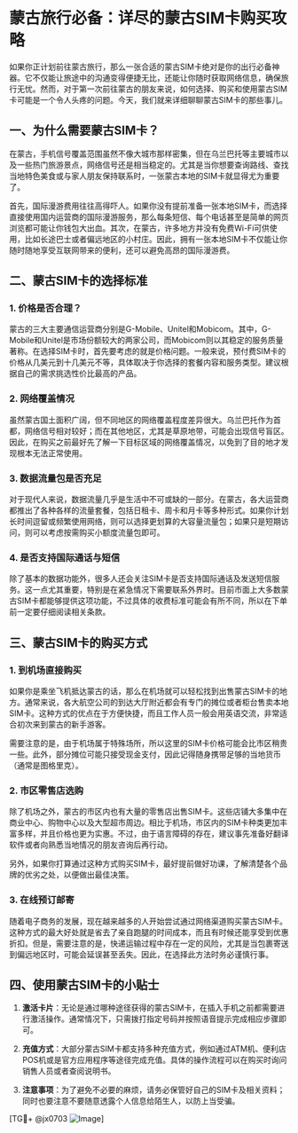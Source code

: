 # 蒙古旅行必备：详尽的蒙古SIM卡购买攻略

如果你正计划前往蒙古旅行，那么一张合适的蒙古SIM卡绝对是你的出行必备神器。它不仅能让旅途中的沟通变得便捷无比，还能让你随时获取网络信息，确保旅行无忧。然而，对于第一次前往蒙古的朋友来说，如何选择、购买和使用蒙古SIM卡可能是一个令人头疼的问题。今天，我们就来详细聊聊蒙古SIM卡的那些事儿。

## 一、为什么需要蒙古SIM卡？

在蒙古，手机信号覆盖范围虽然不像大城市那样密集，但在乌兰巴托等主要城市以及一些热门旅游景点，网络信号还是相当稳定的。尤其是当你想要查询路线、查找当地特色美食或与家人朋友保持联系时，一张蒙古本地的SIM卡就显得尤为重要了。

首先，国际漫游费用往往高得吓人。如果你没有提前准备一张本地SIM卡，而选择直接使用国内运营商的国际漫游服务，那么每条短信、每个电话甚至是简单的网页浏览都可能让你钱包大出血。其次，在蒙古，许多地方并没有免费Wi-Fi可供使用，比如长途巴士或者偏远地区的小村庄。因此，拥有一张本地SIM卡不仅能让你随时随地享受互联网带来的便利，还可以避免高昂的国际漫游费。

## 二、蒙古SIM卡的选择标准

### 1. 价格是否合理？
蒙古的三大主要通信运营商分别是G-Mobile、Unitel和Mobicom。其中，G-Mobile和Unitel是市场份额较大的两家公司，而Mobicom则以其稳定的服务质量著称。在选择SIM卡时，首先要考虑的就是价格问题。一般来说，预付费SIM卡的价格从几美元到十几美元不等，具体取决于你选择的套餐内容和服务类型。建议根据自己的需求挑选性价比最高的产品。

### 2. 网络覆盖情况
虽然蒙古国土面积广阔，但不同地区的网络覆盖程度差异很大。乌兰巴托作为首都，网络信号相对较好；而在其他地区，尤其是草原地带，可能会出现信号盲区。因此，在购买之前最好先了解一下目标区域的网络覆盖情况，以免到了目的地才发现根本无法正常使用。

### 3. 数据流量包是否充足
对于现代人来说，数据流量几乎是生活中不可或缺的一部分。在蒙古，各大运营商都推出了各种各样的流量套餐，包括日租卡、周卡和月卡等多种形式。如果你计划长时间逗留或频繁使用网络，则可以选择更划算的大容量流量包；如果只是短期访问，则可以考虑按需购买小额度流量包即可。

### 4. 是否支持国际通话与短信
除了基本的数据功能外，很多人还会关注SIM卡是否支持国际通话及发送短信服务。这一点尤其重要，特别是在紧急情况下需要联系外界时。目前市面上大多数蒙古SIM卡都能够提供这项功能，不过具体的收费标准可能会有所不同，所以在下单前一定要仔细阅读相关条款。

## 三、蒙古SIM卡的购买方式

### 1. 到机场直接购买
如果你是乘坐飞机抵达蒙古的话，那么在机场就可以轻松找到出售蒙古SIM卡的地方。通常来说，各大航空公司的到达大厅附近都会有专门的摊位或者柜台售卖本地SIM卡。这种方式的优点在于方便快捷，而且工作人员一般会用英语交流，非常适合初次来到蒙古的新手游客。

需要注意的是，由于机场属于特殊场所，所以这里的SIM卡价格可能会比市区稍贵一些。此外，部分摊位可能只接受现金支付，因此记得随身携带足够的当地货币（通常是图格里克）。

### 2. 市区零售店选购
除了机场之外，蒙古的市区内也有大量的零售店出售SIM卡。这些店铺大多集中在商业中心、购物中心以及大型超市周边。相比于机场，市区内的SIM卡种类更加丰富多样，并且价格也更为实惠。不过，由于语言障碍的存在，建议事先准备好翻译软件或者向熟悉当地情况的朋友咨询后再行动。

另外，如果你打算通过这种方式购买SIM卡，最好提前做好功课，了解清楚各个品牌的优劣之处，以便做出最佳决策。

### 3. 在线预订邮寄
随着电子商务的发展，现在越来越多的人开始尝试通过网络渠道购买蒙古SIM卡。这种方式的最大好处就是省去了亲自跑腿的时间成本，而且有时候还能享受到优惠折扣。但是，需要注意的是，快递运输过程中存在一定的风险，尤其是当包裹寄送到偏远地区时，可能会延误甚至丢失。因此，在选择此方法时务必谨慎行事。

## 四、使用蒙古SIM卡的小贴士

1. **激活卡片**：无论是通过哪种途径获得的蒙古SIM卡，在插入手机之前都需要进行激活操作。通常情况下，只需拨打指定号码并按照语音提示完成相应步骤即可。
   
2. **充值方式**：大部分蒙古SIM卡都支持多种充值方式，例如通过ATM机、便利店POS机或是官方应用程序等途径完成充值。具体的操作流程可以在购买时询问销售人员或者查阅说明书。

3. **注意事项**：为了避免不必要的麻烦，请务必保管好自己的SIM卡及相关资料；同时也要注意不要随意透露个人信息给陌生人，以防上当受骗。

[TG💪+ @jx0703 ![Image](https://github.com/user-attachments/assets/dbca1d08-cadb-493c-b0ec-ad6f7a83f270)]